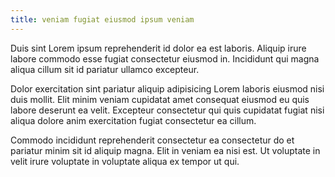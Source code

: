 ```yaml
---
title: veniam fugiat eiusmod ipsum veniam
---
```


Duis sint Lorem ipsum reprehenderit id dolor ea est laboris. Aliquip irure labore commodo esse fugiat consectetur eiusmod in. Incididunt qui magna aliqua cillum sit id pariatur ullamco excepteur.

Dolor exercitation sint pariatur aliquip adipisicing Lorem laboris eiusmod nisi duis mollit. Elit minim veniam cupidatat amet consequat eiusmod eu quis labore deserunt ea velit. Excepteur consectetur qui quis cupidatat fugiat nisi aliqua dolore anim exercitation fugiat consectetur ea cillum.

Commodo incididunt reprehenderit consectetur ea consectetur do et pariatur minim sit id aliquip magna. Elit in veniam ea nisi est. Ut voluptate in velit irure voluptate in voluptate aliqua ex tempor ut qui.